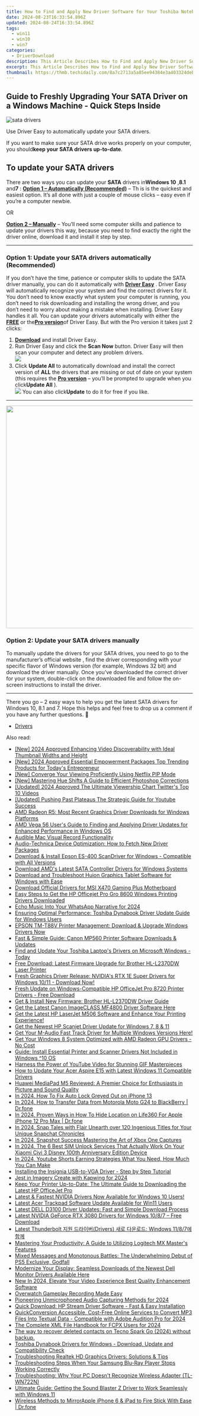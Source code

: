 ```yaml
---
title: How to Find and Apply New Driver Software for Your Toshiba Notebook - Windows Guide
date: 2024-08-23T16:33:54.896Z
updated: 2024-08-24T16:33:54.896Z
tags:
  - win11
  - win10
  - win7
categories:
  - DriverDownload
description: This Article Describes How to Find and Apply New Driver Software for Your Toshiba Notebook - Windows Guide
excerpt: This Article Describes How to Find and Apply New Driver Software for Your Toshiba Notebook - Windows Guide
thumbnail: https://thmb.techidaily.com/8a7c2713a5a85ee94384e3a403324debf1e357fa3f2637bf212870351e0edf0f.jpg
---
```


## Guide to Freshly Upgrading Your SATA Driver on a Windows Machine - Quick Steps Inside

![sata drivers](https://images.drivereasy.com/wp-content/uploads/2018/12/img_5c1725ac86a01.jpg)

 Use Driver Easy to automatically update your SATA drivers.

If you want to make sure your SATA drive works properly on your computer, you should**keep your SATA drivers up-to-date**.

## To update your SATA drivers

There are two ways you can update your   **SATA**  drivers in**Windows 10** ,**8.1** and**7** : **[Option 1 – Automatically (Recommended)](https://www.drivereasy.com/knowledge/sata-drivers-download-update-for-windows-easy-steps/#O1)** – Th is is the quickest and easiest option. It’s all done with just a couple of mouse clicks – easy even if you’re a computer newbie.

OR

**[Option 2 – Manually](https://tools.techidaily.com/drivereasy/download/)**  – You’ll need some computer skills and patience to update your drivers this way, because you need to find exactly the right the driver online, download it and install it step by step.

---

### Option 1: Update your SATA drivers automatically (Recommended)

If you don’t have the time, patience or computer skills to update the SATA driver manually, you can do it automatically with **[Driver Easy](https://tools.techidaily.com/drivereasy/download/)** . Driver Easy will automatically recognize your system and find the correct drivers for it. You don’t need to know exactly what system your computer is running, you don’t need to risk downloading and installing the wrong driver, and you don’t need to worry about making a mistake when installing. Driver Easy handles it all. You can update your drivers automatically with either the **[FREE](https://tools.techidaily.com/drivereasy/download/)**  or the[**Pro version**](https://tools.techidaily.com/drivereasy/download/)of Driver Easy. But with the Pro version it takes just 2 clicks:

1. [**Download**](https://tools.techidaily.com/drivereasy/download/) and install Driver Easy.
2. Run Driver Easy and click the **Scan Now**  button. Driver Easy will then scan your computer and detect any problem drivers.  
![](https://images.drivereasy.com/wp-content/uploads/2018/12/img_5c1724718370f.jpg)
3. Click **Update All** to automatically download and install the correct version of **ALL** the drivers that are missing or out of date on your system (this requires the **[Pro version](https://tools.techidaily.com/drivereasy/download/)**  – you’ll be prompted to upgrade when you click**Update All** ).  
![](https://images.drivereasy.com/wp-content/uploads/2018/12/img_5c17638f86f40.jpg) You can also click**Update** to do it for free if you like.

---

<!-- affiliate ads begin -->
<a href="https://unicoeye.pxf.io/c/5597632/2084399/18498" target="_top" id="2084399"><img src="//a.impactradius-go.com/display-ad/18498-2084399" border="0" alt="" width="1125" height="600"/></a><img height="0" width="0" src="https://imp.pxf.io/i/5597632/2084399/18498" style="position:absolute;visibility:hidden;" border="0" />
<!-- affiliate ads end -->
### Option 2: Update your SATA drivers manually

 To manually update the drivers for your SATA drives, you need to go to the manufacturer’s official website  , find the driver corresponding with your specific flavor of Windows version (for example, Windows 32 bit) and download the driver manually.  Once you’ve downloaded the correct driver for your system, double-click on the downloaded file and follow the on-screen instructions to install the driver.

---

There you go – 2 easy ways to help you get the latest SATA drivers for Windows 10, 8.1 and 7\. Hope this helps and feel free to drop us a comment if you have any further questions. 🙂

* [Drivers](https://tools.techidaily.com/drivereasy/download/)

<ins class="adsbygoogle"
     style="display:block"
     data-ad-format="autorelaxed"
     data-ad-client="ca-pub-7571918770474297"
     data-ad-slot="1223367746"></ins>



<ins class="adsbygoogle"
     style="display:block"
     data-ad-client="ca-pub-7571918770474297"
     data-ad-slot="8358498916"
     data-ad-format="auto"
     data-full-width-responsive="true"></ins>

<span class="atpl-alsoreadstyle">Also read:</span>
<div><ul>
<li><a href="https://youtube-data.techidaily.com/024-approved-enhancing-video-discoverability-with-ideal-thumbnail-widths-and-height/"><u>[New] 2024 Approved  Enhancing Video Discoverability with Ideal Thumbnail Widths and Height</u></a></li>
<li><a href="https://facebook-videos.techidaily.com/new-2024-approved-essential-empowerment-packages-top-trending-products-for-todays-entrepreneur/"><u>[New] 2024 Approved  Essential Empowerment Packages  Top Trending Products for Today's Entrepreneur</u></a></li>
<li><a href="https://extra-tips.techidaily.com/new-converge-your-viewing-proficiently-using-netflix-pip-mode/"><u>[New] Converge Your Viewing  Proficiently Using Netflix PIP Mode</u></a></li>
<li><a href="https://extra-guidance.techidaily.com/new-mastering-hue-shifts-a-guide-to-efficient-photoshop-corrections/"><u>[New] Mastering Hue Shifts  A Guide to Efficient Photoshop Corrections</u></a></li>
<li><a href="https://twitter-clips.techidaily.com/updated-2024-approved-the-ultimate-viewership-chart-twitters-top-10-videos/"><u>[Updated] 2024 Approved  The Ultimate Viewership Chart  Twitter's Top 10 Videos</u></a></li>
<li><a href="https://facebook-video-share.techidaily.com/updated-pushing-past-plateaus-the-strategic-guide-for-youtube-success/"><u>[Updated] Pushing Past Plateaus  The Strategic Guide for Youtube Success</u></a></li>
<li><a href="https://driver-download.techidaily.com/amd-radeon-r5-most-recent-graphics-driver-downloads-for-windows-platforms/"><u>AMD Radeon R5: Most Recent Graphics Driver Downloads for Windows Platforms</u></a></li>
<li><a href="https://driver-download.techidaily.com/amd-vega-56-users-guide-to-finding-and-applying-driver-updates-for-enhanced-performance-in-windows-os/"><u>AMD Vega 56 User's Guide to Finding and Applying Driver Updates for Enhanced Performance in Windows OS</u></a></li>
<li><a href="https://screen-activity-recording.techidaily.com/audible-mac-visual-record-functionality/"><u>Audible Mac Visual Record Functionality</u></a></li>
<li><a href="https://driver-download.techidaily.com/audio-technica-device-optimization-how-to-fetch-new-driver-packages/"><u>Audio-Technica Device Optimization: How to Fetch New Driver Packages</u></a></li>
<li><a href="https://driver-download.techidaily.com/download-and-install-epson-es-400-scandriver-for-windows-compatible-with-all-versions/"><u>Download & Install Epson ES-400 ScanDriver for Windows - Compatible with All Versions</u></a></li>
<li><a href="https://driver-download.techidaily.com/download-amds-latest-sata-controller-drivers-for-windows-systems/"><u>Download AMD's Latest SATA Controller Drivers for Windows Systems</u></a></li>
<li><a href="https://driver-download.techidaily.com/download-and-troubleshoot-huion-graphics-tablet-software-for-windows-with-ease/"><u>Download and Troubleshoot Huion Graphics Tablet Software for Windows with Ease</u></a></li>
<li><a href="https://driver-download.techidaily.com/download-official-drivers-for-msi-x470-gaming-plus-motherboard/"><u>Download Official Drivers for MSI X470 Gaming Plus Motherboard</u></a></li>
<li><a href="https://driver-download.techidaily.com/easy-steps-to-get-the-hp-officejet-pro-gro-8600-windows-printing-drivers-downloaded/"><u>Easy Steps to Get the HP Officejet Pro Gro 8600 Windows Printing Drivers Downloaded</u></a></li>
<li><a href="https://vp-tips.techidaily.com/echo-music-into-your-whatsapp-narrative-for-2024/"><u>Echo Music Into Your WhatsApp Narrative for 2024</u></a></li>
<li><a href="https://driver-download.techidaily.com/ensuring-optimal-performance-toshiba-dynabook-driver-update-guide-for-windows-users/"><u>Ensuring Optimal Performance: Toshiba Dynabook Driver Update Guide for Windows Users</u></a></li>
<li><a href="https://driver-download.techidaily.com/epson-tm-t88v-printer-management-download-and-upgrade-windows-drivers-now/"><u>EPSON TM-T88V Printer Management: Download & Upgrade Windows Drivers Now</u></a></li>
<li><a href="https://driver-download.techidaily.com/fast-and-simple-guide-canon-mp560-printer-software-downloads-and-updates/"><u>Fast & Simple Guide: Canon MP560 Printer Software Downloads & Updates</u></a></li>
<li><a href="https://driver-download.techidaily.com/find-and-update-your-toshiba-laptops-drivers-on-microsoft-windows-today/"><u>Find and Update Your Toshiba Laptop's Drivers on Microsoft Windows - Today</u></a></li>
<li><a href="https://driver-download.techidaily.com/free-download-latest-firmware-upgrade-for-brother-hl-l2370dw-laser-printer/"><u>Free Download: Latest Firmware Upgrade for Brother HL-L2370DW Laser Printer</u></a></li>
<li><a href="https://driver-download.techidaily.com/1722969941038-fresh-graphics-driver-release-nvidias-rtx-1e-super-drivers-for-windows-1011-download-now/"><u>Fresh Graphics Driver Release: NVIDIA's RTX 1E Super Drivers for Windows 10/11 - Download Now!</u></a></li>
<li><a href="https://driver-download.techidaily.com/fresh-update-on-windows-compatible-hp-officejet-pro-8720-printer-drivers-free-download/"><u>Fresh Update on Windows-Compatible HP OfficeJet Pro 8720 Printer Drivers - Free Download</u></a></li>
<li><a href="https://driver-download.techidaily.com/get-and-install-new-firmware-brother-hl-l2370dw-driver-guide/"><u>Get & Install New Firmware: Brother HL-L2370DW Driver Guide</u></a></li>
<li><a href="https://driver-download.techidaily.com/1722956581521-get-the-latest-canon-imageclass-mf4800-driver-software-here/"><u>Get the Latest Canon ImageCLASS MF4800 Driver Software Here</u></a></li>
<li><a href="https://driver-download.techidaily.com/get-the-latest-hp-laserjet-m506-software-and-enhance-your-printing-experience/"><u>Get the Latest HP LaserJet M506 Software and Enhance Your Printing Experience!</u></a></li>
<li><a href="https://driver-download.techidaily.com/get-the-newest-hp-scanjet-driver-update-for-windows-7-8-and-11/"><u>Get the Newest HP Scanjet Driver Update for Windows 7, 8 & 11</u></a></li>
<li><a href="https://driver-download.techidaily.com/1722978868492-get-your-m-audio-fast-track-driver-for-multiple-windows-versions-here/"><u>Get Your M-Audio Fast Track Driver for Multiple Windows Versions Here!</u></a></li>
<li><a href="https://driver-download.techidaily.com/1722966934480-get-your-windows-8-system-optimized-with-amd-radeon-gpu-drivers-no-cost/"><u>Get Your Windows 8 System Optimized with AMD Radeon GPU Drivers - No Cost</u></a></li>
<li><a href="https://driver-download.techidaily.com/guide-install-essential-printer-and-scanner-drivers-not-included-in-windows-10-os/"><u>Guide: Install Essential Printer and Scanner Drivers Not Included in Windows ^10 OS</u></a></li>
<li><a href="https://youtube-videos.techidaily.com/harness-the-power-of-youtube-video-for-stunning-gif-masterpieces/"><u>Harness the Power of YouTube Video for Stunning GIF Masterpieces</u></a></li>
<li><a href="https://driver-download.techidaily.com/how-to-update-your-acer-aspire-e15-with-latest-windows-11-compatible-drivers/"><u>How to Update Your Acer Aspire E15 with Latest Windows 11 Compatible Drivers</u></a></li>
<li><a href="https://buynow-tips.techidaily.com/huawei-mediapad-m5-reviewed-a-premier-choice-for-enthusiasts-in-picture-and-sound-quality/"><u>Huawei MediaPad M5 Reviewed: A Premier Choice for Enthusiasts in Picture and Sound Quality</u></a></li>
<li><a href="https://ios-unlock.techidaily.com/in-2024-how-to-fix-auto-lock-greyed-out-on-iphone-13-by-drfone-ios/"><u>In 2024, How To Fix Auto Lock Greyed Out on iPhone 13</u></a></li>
<li><a href="https://android-transfer.techidaily.com/in-2024-how-to-transfer-data-from-motorola-moto-g24-to-blackberry-drfone-by-drfone-transfer-from-android-transfer-from-android/"><u>In 2024, How to Transfer Data from Motorola Moto G24 to BlackBerry | Dr.fone</u></a></li>
<li><a href="https://location-social.techidaily.com/in-2024-proven-ways-in-how-to-hide-location-on-life360-for-apple-iphone-12-pro-max-drfone-by-drfone-virtual-ios/"><u>In 2024, Proven Ways in How To Hide Location on Life360 For Apple iPhone 12 Pro Max | Dr.fone</u></a></li>
<li><a href="https://snapchat-videos.techidaily.com/in-2024-snap-tales-with-flair-unearth-over-120-ingenious-titles-for-your-unique-snapchat-chronicles/"><u>In 2024, Snap Tales with Flair  Unearth over 120 Ingenious Titles for Your Unique Snapchat Chronicles</u></a></li>
<li><a href="https://digital-screen-recording.techidaily.com/in-2024-snapshot-success-mastering-the-art-of-xbox-one-captures/"><u>In 2024, Snapshot Success  Mastering the Art of Xbox One Captures</u></a></li>
<li><a href="https://sim-unlock.techidaily.com/in-2024-the-6-best-sim-unlock-services-that-actually-work-on-your-xiaomi-civi-3-disney-100th-anniversary-edition-device-by-drfone-android/"><u>In 2024, The 6 Best SIM Unlock Services That Actually Work On Your Xiaomi Civi 3 Disney 100th Anniversary Edition Device</u></a></li>
<li><a href="https://youtube-zero.techidaily.com/24-youtube-shorts-earning-strategies-what-you-need-how-much-you-can-make/"><u>In 2024, Youtube Shorts Earning Strategies  What You Need, How Much You Can Make</u></a></li>
<li><a href="https://driver-download.techidaily.com/installing-the-insignia-usb-to-vga-driver-step-by-step-tutorial/"><u>Installing the Insignia USB-to-VGA Driver - Step by Step Tutorial</u></a></li>
<li><a href="https://extra-guidance.techidaily.com/jest-in-imagery-create-with-kapwing-for-2024/"><u>Jest in Imagery  Create with Kapwing for 2024</u></a></li>
<li><a href="https://driver-download.techidaily.com/keep-your-printer-up-to-date-the-ultimate-guide-to-downloading-the-latest-hp-officejet-pro/"><u>Keep Your Printer Up-to-Date: The Ultimate Guide to Downloading the Latest HP OfficeJet Pro</u></a></li>
<li><a href="https://driver-download.techidaily.com/latest-and-fastest-nvidia-drivers-now-available-for-windows-10-users/"><u>Latest & Fastest NVIDIA Drivers Now Available for Windows 10 Users!</u></a></li>
<li><a href="https://driver-download.techidaily.com/latest-acer-trackpad-software-update-available-for-win11-users/"><u>Latest Acer Trackpad Software Update Available for Win11 Users</u></a></li>
<li><a href="https://driver-download.techidaily.com/latest-dell-d3100-driver-updates-fast-and-simple-download-process/"><u>Latest DELL D3100 Driver Updates: Fast and Simple Download Process</u></a></li>
<li><a href="https://driver-download.techidaily.com/latest-nvidia-geforce-rtx-3080-drivers-for-windows-1087-free-download/"><u>Latest NVIDIA GeForce RTX 3080 Drivers for Windows 10/8/7 – Free Download</u></a></li>
<li><a href="https://driver-download.techidaily.com/latest-thunderbolt-drivers-windows-1187/"><u>Latest Thunderbolt 지원 드라이버(Drivers) 새로 다운로드: Windows 11/8/7에 함께</u></a></li>
<li><a href="https://driver-download.techidaily.com/mastering-your-productivity-a-guide-to-utilizing-logitech-mx-masters-features/"><u>Mastering Your Productivity: A Guide to Utilizing Logitech MX Master's Features</u></a></li>
<li><a href="https://buynow-marvelous.techidaily.com/mixed-messages-and-monotonous-battles-the-underwhelming-debut-of-ps5-exclusive-godfall/"><u>Mixed Messages and Monotonous Battles: The Underwhelming Debut of PS5 Exclusive, Godfall</u></a></li>
<li><a href="https://driver-download.techidaily.com/1722955569587-modernize-your-display-seamless-downloads-of-the-newest-dell-monitor-drivers-available-here/"><u>Modernize Your Display: Seamless Downloads of the Newest Dell Monitor Drivers Available Here</u></a></li>
<li><a href="https://ai-video-apps.techidaily.com/new-in-2024-elevate-your-video-experience-best-quality-enhancement-software/"><u>New In 2024, Elevate Your Video Experience Best Quality Enhancement Software</u></a></li>
<li><a href="https://screen-video-capture.techidaily.com/overwatch-gameplay-recording-made-easy/"><u>Overwatch Gameplay Recording Made Easy</u></a></li>
<li><a href="https://youtube-webster.techidaily.com/ering-unmicrophoned-audio-capturing-methods-for-2024/"><u>Pioneering Unmicrophoned Audio Capturing Methods for 2024</u></a></li>
<li><a href="https://driver-download.techidaily.com/quick-download-hp-stream-driver-software-fast-and-easy-installation/"><u>Quick Download: HP Stream Driver Software - Fast & Easy Installation</u></a></li>
<li><a href="https://audio-shaping.techidaily.com/quickconversion-accessible-cost-free-online-services-to-convert-mp3-files-into-textual-data-compatible-with-adobe-audition-pro-for-2024/"><u>QuickConversion Accessible, Cost-Free Online Services to Convert MP3 Files Into Textual Data - Compatible with Adobe Audition Pro for 2024</u></a></li>
<li><a href="https://ai-video-apps.techidaily.com/the-complete-xml-file-handbook-for-fcpx-users-for-2024/"><u>The Complete XML File Handbook for FCPX Users for 2024</u></a></li>
<li><a href="https://techidaily.com/the-way-to-recover-deleted-contacts-on-tecno-spark-go-2024-without-backup-by-fonelab-android-recover-contacts/"><u>The way to recover deleted contacts on Tecno Spark Go (2024) without backup.</u></a></li>
<li><a href="https://driver-download.techidaily.com/toshiba-dynabook-drivers-for-windows-download-update-and-compatibility-check/"><u>Toshiba Dynabook Drivers for Windows - Download, Update and Compatibility Check</u></a></li>
<li><a href="https://driver-download.techidaily.com/troubleshooting-realtek-hd-graphics-drivers-solutions-and-tips/"><u>Troubleshooting Realtek HD Graphics Drivers: Solutions & Tips</u></a></li>
<li><a href="https://driver-download.techidaily.com/troubleshooting-steps-when-your-samsung-blu-ray-player-stops-working-correctly/"><u>Troubleshooting Steps When Your Samsung Blu-Ray Player Stops Working Correctly</u></a></li>
<li><a href="https://driver-download.techidaily.com/troubleshooting-why-your-pc-doesnt-recognize-wireless-adapter-tl-wn722n/"><u>Troubleshooting: Why Your PC Doesn't Recognize Wireless Adapter (TL-WN722N)</u></a></li>
<li><a href="https://driver-download.techidaily.com/ultimate-guide-getting-the-sound-blaster-z-driver-to-work-seamlessly-with-windows-11/"><u>Ultimate Guide: Getting the Sound Blaster Z Driver to Work Seamlessly with Windows 11</u></a></li>
<li><a href="https://screen-mirror.techidaily.com/wireless-methods-to-mirrorapple-iphone-6-and-ipad-to-fire-stick-with-ease-drfone-by-drfone-ios/"><u>Wireless Methods to MirrorApple iPhone 6 & iPad to Fire Stick With Ease | Dr.fone</u></a></li>
</ul></div>
